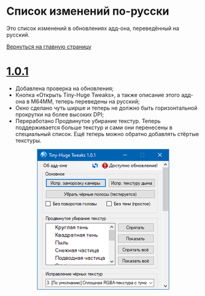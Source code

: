 # Список изменений по-русски
Это список изменений в обновлениях адд-она, переведённый на русский.

[Вернуться на главную страницу](https://github.com/vazhka-dolya/TinyHugeTweaks/blob/main/README.ru.md)
# [1.0.1](https://github.com/vazhka-dolya/TinyHugeTweaks/releases/tag/v1.0.1)
- Добавлена проверка на обновления;
- Кнопка «Открыть Tiny-Huge Tweaks», а также описание этого адд-она в M64MM, теперь переведены на русский;
- Окно сделано чуть ширше и теперь не должно быть горизонтальной прокрутки на более высоких DPI;
- Переработано Продвинутое убирание текстур. Теперь поддерживается больше текстур и сами они перенесены в специальный список. Ещё теперь можно обратно добавлять стёртые текстуры.

<p align="center">
  <img src="https://github.com/vazhka-dolya/TinyHugeTweaks/blob/main/GitHubImg/ReadmeImage3_rus.png"/>
</p>
